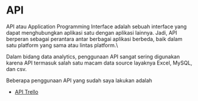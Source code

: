 # API

API atau Application Programming Interface adalah sebuah interface yang dapat menghubungkan aplikasi satu dengan aplikasi lainnya. Jadi, API berperan sebagai perantara antar berbagai aplikasi berbeda, baik dalam satu platform yang sama atau lintas platform.\\

Dalam bidang data analytics, penggunaan API sangat sering digunakan karena API termasuk salah satu macam data source layaknya Excel, MySQL, dan csv.

Beberapa penggunaan API yang sudah saya lakukan adalah

- [API Trello](https://github.com/arofiqimaulana/grab-trello-data-via-api)